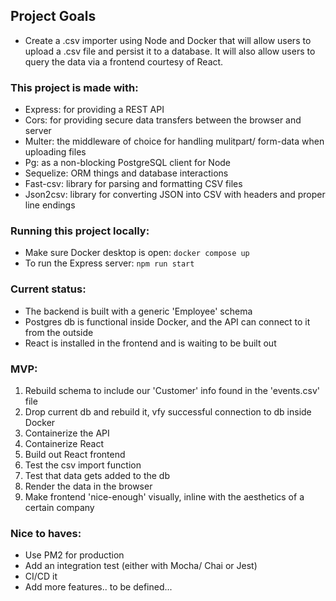 ## Project Goals
* Create a .csv importer using Node and Docker that will allow users to upload a .csv file and persist it to a database. It will also allow users to query the data via a frontend courtesy of React.

### This project is made with:
* Express: for providing a REST API
* Cors: for providing secure data transfers between the browser and server
* Multer: the middleware of choice for handling mulitpart/ form-data when uploading files
* Pg: as a non-blocking PostgreSQL client for Node
* Sequelize: ORM things and database interactions
* Fast-csv: library for parsing and formatting CSV files
* Json2csv: library for converting JSON into CSV with headers and proper line endings

### Running this project locally:
* Make sure Docker desktop is open: `docker compose up`
* To run the Express server: `npm run start`
<!-- * To run the frontend: `npm run dev` -->

### Current status:
* The backend is built with a generic 'Employee' schema
* Postgres db is functional inside Docker, and the API can connect to it from the outside
* React is installed in the frontend and is waiting to be built out

### MVP:
1. Rebuild schema to include our 'Customer' info found in the 'events.csv' file
2. Drop current db and rebuild it, vfy successful connection to db inside Docker
3. Containerize the API
4. Containerize React
5. Build out React frontend
6. Test the csv import function
7. Test that data gets added to the db
8. Render the data in the browser
9. Make frontend 'nice-enough' visually, inline with the aesthetics of a certain company

### Nice to haves:
* Use PM2 for production
* Add an integration test (either with Mocha/ Chai or Jest)
* CI/CD it
* Add more features.. to be defined...
